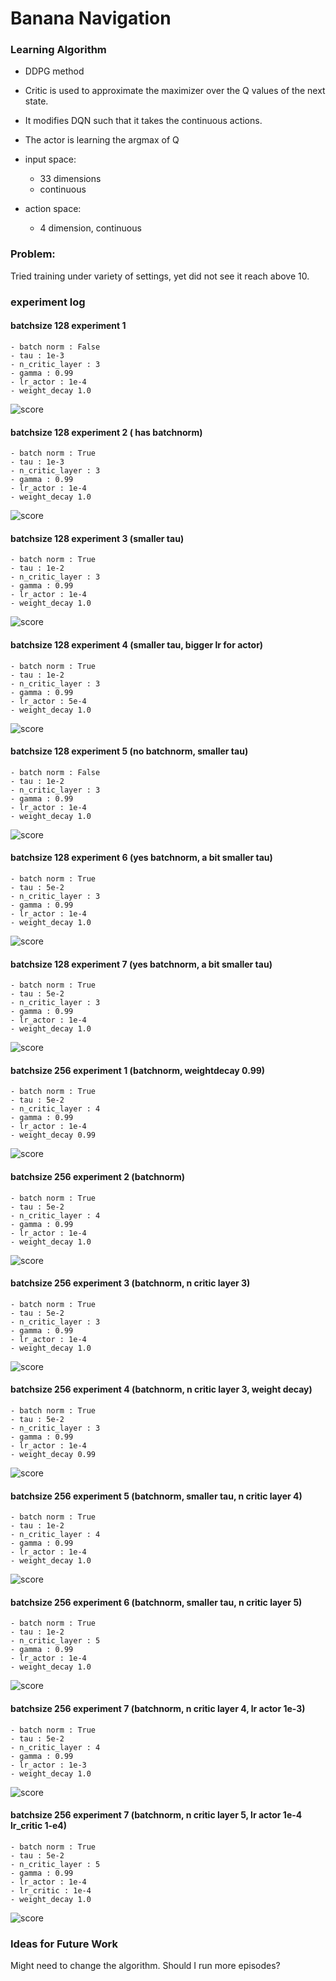 # Banana Navigation

### Learning Algorithm
- DDPG method
- Critic is used to approximate the maximizer over the Q values of the next state. 
- It modifies DQN such that it takes the continuous actions. 
- The actor is learning the argmax of Q

- input space: 
    - 33 dimensions
    - continuous
- action space: 
    - 4 dimension, continuous


### Problem:
Tried training under variety of settings, yet did not see it reach above 10.  

### experiment log

#### batchsize 128 experiment 1
    - batch norm : False
    - tau : 1e-3
    - n_critic_layer : 3
    - gamma : 0.99
    - lr_actor : 1e-4
    - weight_decay 1.0

![score](experiments/default_2019-03-30_01:10:12/scores.png)

#### batchsize 128 experiment 2 ( has batchnorm)
    - batch norm : True
    - tau : 1e-3
    - n_critic_layer : 3
    - gamma : 0.99
    - lr_actor : 1e-4
    - weight_decay 1.0

![score](experiments/use_bn_2019-03-30_01:13:53/scores.png)


#### batchsize 128 experiment 3 (smaller tau)
    - batch norm : True
    - tau : 1e-2
    - n_critic_layer : 3
    - gamma : 0.99
    - lr_actor : 1e-4
    - weight_decay 1.0

![score](experiments/use_bn_n_tau_1e-2_2019-03-30_01:36:33/scores.png)


#### batchsize 128 experiment 4 (smaller tau, bigger lr for actor)
    - batch norm : True
    - tau : 1e-2
    - n_critic_layer : 3
    - gamma : 0.99
    - lr_actor : 5e-4
    - weight_decay 1.0

![score](experiments/use_bn_n_lr_actor_5e-4_tau_1e-2_2019-03-30_01:36:47/scores.png)


#### batchsize 128 experiment 5 (no batchnorm, smaller tau)
    - batch norm : False
    - tau : 1e-2
    - n_critic_layer : 3
    - gamma : 0.99
    - lr_actor : 1e-4
    - weight_decay 1.0

![score](experiments/no_bn_n_tau_1e-2_2019-03-30_11:14:54/score.png)


#### batchsize 128 experiment 6 (yes batchnorm, a bit smaller tau)
    - batch norm : True
    - tau : 5e-2
    - n_critic_layer : 3
    - gamma : 0.99
    - lr_actor : 1e-4
    - weight_decay 1.0

![score](experiments/bn_n_tau_5e-2_2019-03-30_11:15:02/score.png)


#### batchsize 128 experiment 7 (yes batchnorm, a bit smaller tau)
    - batch norm : True
    - tau : 5e-2
    - n_critic_layer : 3
    - gamma : 0.99
    - lr_actor : 1e-4
    - weight_decay 1.0

![score](experiments/bn_n_tau_5e-2_2019-03-30_11:15:02/score.png)


#### batchsize 256 experiment 1 (batchnorm, weightdecay 0.99)
    - batch norm : True
    - tau : 5e-2
    - n_critic_layer : 4
    - gamma : 0.99
    - lr_actor : 1e-4
    - weight_decay 0.99

![score](experiments/bs_256_exp1_2019-03-30_16:01:58/score.png)

#### batchsize 256 experiment 2 (batchnorm)
    - batch norm : True
    - tau : 5e-2
    - n_critic_layer : 4
    - gamma : 0.99
    - lr_actor : 1e-4
    - weight_decay 1.0

![score](experiments/bs_256_exp2_2019-03-30_16:02:15/score.png)


#### batchsize 256 experiment 3 (batchnorm, n critic layer 3)
    - batch norm : True
    - tau : 5e-2
    - n_critic_layer : 3
    - gamma : 0.99
    - lr_actor : 1e-4
    - weight_decay 1.0

![score](experiments/bs_256_exp3_2019-03-30_16:02:23/score.png)


#### batchsize 256 experiment 4 (batchnorm, n critic layer 3, weight decay)
    - batch norm : True
    - tau : 5e-2
    - n_critic_layer : 3
    - gamma : 0.99
    - lr_actor : 1e-4
    - weight_decay 0.99

![score](experiments/bs_256_exp4_2019-03-30_16:04:38/score.png)


#### batchsize 256 experiment 5 (batchnorm, smaller tau, n critic layer 4)
    - batch norm : True
    - tau : 1e-2
    - n_critic_layer : 4
    - gamma : 0.99
    - lr_actor : 1e-4
    - weight_decay 1.0

![score](experiments/bs_256_exp5_2019-03-30_23:23:04/score.png)


#### batchsize 256 experiment 6 (batchnorm, smaller tau, n critic layer 5)
    - batch norm : True
    - tau : 1e-2
    - n_critic_layer : 5
    - gamma : 0.99
    - lr_actor : 1e-4
    - weight_decay 1.0

![score](experiments/bs_256_exp6_2019-03-30_23:23:22/score.png)

#### batchsize 256 experiment 7 (batchnorm, n critic layer 4, lr actor 1e-3)
    - batch norm : True
    - tau : 5e-2
    - n_critic_layer : 4
    - gamma : 0.99
    - lr_actor : 1e-3
    - weight_decay 1.0

![score](experiments/bs_256_exp7_2019-03-30_23:23:38/score.png)


#### batchsize 256 experiment 7 (batchnorm, n critic layer 5, lr actor 1e-4 lr_critic 1-e4)
    - batch norm : True
    - tau : 5e-2
    - n_critic_layer : 5
    - gamma : 0.99
    - lr_actor : 1e-4
    - lr_critic : 1e-4
    - weight_decay 1.0

![score](experiments/bs_256_exp8_2019-03-30_23:23:52/score.png)


### Ideas for Future Work
Might need to change the algorithm. Should I run more episodes?